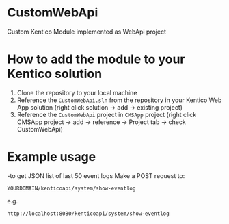 CustomWebApi
=======================
Custom Kentico Module implemented as WebApi project

How to add the module to your Kentico solution
=======================
1. Clone the repository to your local machine
2. Reference the ```CustomWebApi.sln``` from the repository in your Kentico Web App solution (right click solution -> add -> existing project)
3. Reference the ```CustomWebApi``` project in ```CMSApp``` project (right click CMSApp project -> add -> reference -> Project tab -> check CustomWebApi)

Example usage
=======================
-to get JSON list of last 50 event logs Make a POST request to:

```YOURDOMAIN/kenticoapi/system/show-eventlog```

e.g.

```http://localhost:8080/kenticoapi/system/show-eventlog```